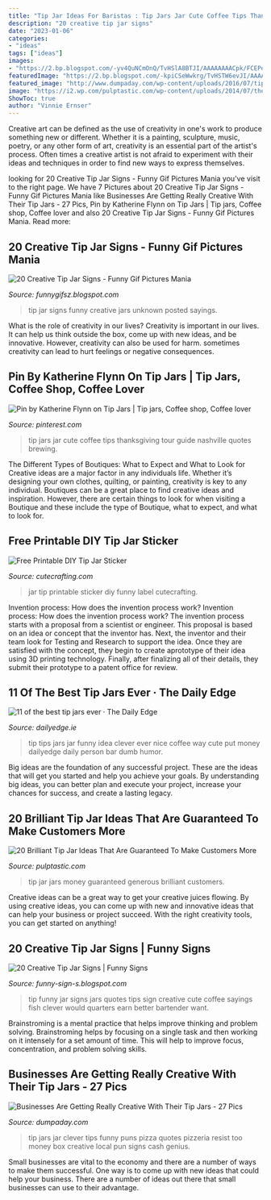 ```yaml
---
title: "Tip Jar Ideas For Baristas : Tip Jars Jar Cute Coffee Tips Thanksgiving Tour Guide Nashville Quotes Brewing"
description: "20 creative tip jar signs"
date: "2023-01-06"
categories:
- "ideas"
tags: ["ideas"]
images:
- "https://2.bp.blogspot.com/-yv4QuNCmOnQ/TvHSlA8BTJI/AAAAAAAACpk/FCEPeIB8_yU/s1600/funny+tip+jars+019.jpg"
featuredImage: "https://2.bp.blogspot.com/-kpiCSeWwkrg/TvHSTW6evJI/AAAAAAAACos/UJXB42FDjXw/s640/funny+tip+jars+012.jpg"
featured_image: "http://www.dumpaday.com/wp-content/uploads/2016/07/tips-16.jpg"
image: "https://i2.wp.com/pulptastic.com/wp-content/uploads/2014/07/these-tip-jars-will-definitely-get-money-21.jpg?resize=550%2C733"
ShowToc: true
author: "Vinnie Ernser"
---
```



Creative art can be defined as the use of creativity in one's work to produce something new or different. Whether it is a painting, sculpture, music, poetry, or any other form of art, creativity is an essential part of the artist's process. Often times a creative artist is not afraid to experiment with their ideas and techniques in order to find new ways to express themselves.

	

		
looking for 20 Creative Tip Jar Signs - Funny Gif Pictures Mania you've visit to the right page. We have 7 Pictures about 20 Creative Tip Jar Signs - Funny Gif Pictures Mania like Businesses Are Getting Really Creative With Their Tip Jars - 27 Pics, Pin by Katherine Flynn on Tip Jars | Tip jars, Coffee shop, Coffee lover and also 20 Creative Tip Jar Signs - Funny Gif Pictures Mania. Read more:
		
    
## 20 Creative Tip Jar Signs - Funny Gif Pictures Mania

<img loading=lazy src="https://2.bp.blogspot.com/-kpiCSeWwkrg/TvHSTW6evJI/AAAAAAAACos/UJXB42FDjXw/s640/funny+tip+jars+012.jpg" onerror="this.onerror=null;this.src='https://tse3.mm.bing.net/th?id=OIP.fPza6x36Y58toO6wry1gfQAAAA&amp;pid=15.1';" alt="20 Creative Tip Jar Signs - Funny Gif Pictures Mania">

_Source: funnygifsz.blogspot.com_

>tip jar signs funny creative jars unknown posted sayings. 

	

What is the role of creativity in our lives?
Creativity is important in our lives. It can help us think outside the box, come up with new ideas, and be innovative. However, creativity can also be used for harm. sometimes creativity can lead to hurt feelings or negative consequences.

    
## Pin By Katherine Flynn On Tip Jars | Tip Jars, Coffee Shop, Coffee Lover

<img loading=lazy src="https://i.pinimg.com/originals/ec/5a/72/ec5a7297bc3768e194ed07280f094d87.jpg" onerror="this.onerror=null;this.src='https://tse1.mm.bing.net/th?id=OIP.1pltaMkT0ewAqsy9tNdA8wHaJ6&amp;pid=15.1';" alt="Pin by Katherine Flynn on Tip Jars | Tip jars, Coffee shop, Coffee lover">

_Source: pinterest.com_

>tip jars jar cute coffee tips thanksgiving tour guide nashville quotes brewing. 

	

The Different Types of Boutiques: What to Expect and What to Look for
Creative ideas are a major factor in any individuals life. Whether it’s designing your own clothes, quilting, or painting, creativity is key to any individual. Boutiques can be a great place to find creative ideas and inspiration. However, there are certain things to look for when visiting a Boutique and these include the type of Boutique, what to expect, and what to look for.

    
## Free Printable DIY Tip Jar Sticker

<img loading=lazy src="http://www.cutecrafting.com/banners/images/glasstipjarlarge.jpg" onerror="this.onerror=null;this.src='https://tse1.mm.bing.net/th?id=OIP.ksNTLMhCFLh5NZ9inN34CAHaIh&amp;pid=15.1';" alt="Free Printable DIY Tip Jar Sticker">

_Source: cutecrafting.com_

>jar tip printable sticker diy funny label cutecrafting. 

	

Invention process: How does the invention process work?
Invention process: How does the invention process work?
The invention process starts with a proposal from a scientist or engineer. This proposal is based on an idea or concept that the inventor has. Next, the inventor and their team look for Testing and Research to support the idea. Once they are satisfied with the concept, they begin to create aprototype of their idea using 3D printing technology. Finally, after finalizing all of their details, they submit their prototype to a patent office for review.

    
## 11 Of The Best Tip Jars Ever · The Daily Edge

<img loading=lazy src="http://www.dumpaday.com/wp-content/uploads/2012/08/funny-tips.jpg" onerror="this.onerror=null;this.src='https://tse3.mm.bing.net/th?id=OIP.UWs8ya2uRXiE4871F6muVAHaFh&amp;pid=15.1';" alt="11 of the best tip jars ever · The Daily Edge">

_Source: dailyedge.ie_

>tip tips jars jar funny idea clever ever nice coffee way cute put money dailyedge daily person bar dumb humor. 

	

Big ideas are the foundation of any successful project. These are the ideas that will get you started and help you achieve your goals. By understanding big ideas, you can better plan and execute your project, increase your chances for success, and create a lasting legacy.

    
## 20 Brilliant Tip Jar Ideas That Are Guaranteed To Make Customers More

<img loading=lazy src="https://i2.wp.com/pulptastic.com/wp-content/uploads/2014/07/these-tip-jars-will-definitely-get-money-21.jpg?resize=550%2C733" onerror="this.onerror=null;this.src='https://tse4.mm.bing.net/th?id=OIP.I7v0MfTiuPYWa6Odf9895AHaJ3&amp;pid=15.1';" alt="20 Brilliant Tip Jar Ideas That Are Guaranteed To Make Customers More">

_Source: pulptastic.com_

>tip jar jars money guaranteed generous brilliant customers. 

	

Creative ideas can be a great way to get your creative juices flowing. By using creative ideas, you can come up with new and innovative ideas that can help your business or project succeed. With the right creativity tools, you can get started on anything!

    
## 20 Creative Tip Jar Signs | Funny Signs

<img loading=lazy src="https://2.bp.blogspot.com/-yv4QuNCmOnQ/TvHSlA8BTJI/AAAAAAAACpk/FCEPeIB8_yU/s1600/funny+tip+jars+019.jpg" onerror="this.onerror=null;this.src='https://tse4.mm.bing.net/th?id=OIP.aFvyP-6FaN3re48mvTC34QAAAA&amp;pid=15.1';" alt="20 Creative Tip Jar Signs | Funny Signs">

_Source: funny-sign-s.blogspot.com_

>tip funny jar signs jars quotes tips sign creative cute coffee sayings fish clever would quarters earn better bartender want. 

	

Brainstroming is a mental practice that helps improve thinking and problem solving. Brainstroming helps by focusing on a single task and then working on it intensely for a set amount of time. This will help to improve focus, concentration, and problem solving skills.

    
## Businesses Are Getting Really Creative With Their Tip Jars - 27 Pics

<img loading=lazy src="http://www.dumpaday.com/wp-content/uploads/2016/07/tips-16.jpg" onerror="this.onerror=null;this.src='https://tse4.mm.bing.net/th?id=OIP.veY2VUI2gl7c3cUbiEsROgDhEs&amp;pid=15.1';" alt="Businesses Are Getting Really Creative With Their Tip Jars - 27 Pics">

_Source: dumpaday.com_

>tip jars jar clever tips funny puns pizza quotes pizzeria resist too money box creative local pun signs cash genius. 

	

Small businesses are vital to the economy and there are a number of ways to make them successful. One way is to come up with new ideas that could help your business. There are a number of ideas out there that small businesses can use to their advantage.

